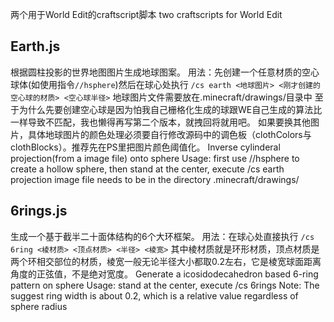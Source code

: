 两个用于World Edit的craftscript脚本
two craftscripts for World Edit
## Earth.js
根据圆柱投影的世界地图图片生成地球图案。
用法：先创建一个任意材质的空心球体(如使用指令`//hsphere`)然后在球心处执行
`/cs earth <地球图片> <刚才创建的空心球的材质> <空心球半径>`
地球图片文件需要放在.minecraft/drawings/目录中
至于为什么先要创建空心球是因为怕我自己栅格化生成的球跟WE自己生成的算法比一样导致不匹配，我也懒得再写第二个版本，就拽回将就用吧。
如果要换其他图片，具体地球图片的颜色处理必须要自行修改源码中的调色板（clothColors与clothBlocks）。推荐先在PS里把图片颜色阈值化。
Inverse cylinderal projection(from a image file) onto sphere
Usage: first use //hsphere to create a hollow sphere, then stand at the center, execute /cs earth <projection image file> <material of hollow sphere you created> <radius of hollow sphere>
projection image file needs to be in the directory .minecraft/drawings/
## 6rings.js
生成一个基于截半二十面体结构的6个大环框架。
用法：在球心处直接执行
`/cs 6ring <棱材质> <顶点材质> <半径> <棱宽>`
其中棱材质就是环形材质，顶点材质是两个环相交部位的材质，棱宽一般无论半径大小都取0.2左右，它是棱宽球面距离角度的正弦值，不是绝对宽度。
Generate a icosidodecahedron based 6-ring pattern on sphere
Usage: stand at the center, execute /cs 6rings <edge material> <vertex material> <radius> <ring width>
Note: The suggest ring width is about 0.2, which is a relative value regardless of sphere radius
